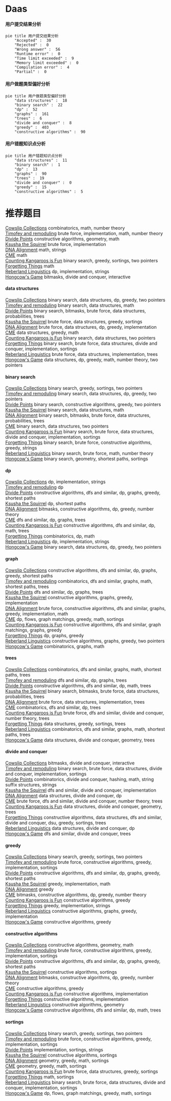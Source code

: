 # Daas
<!-- tabs:start -->
#### **用户提交结果分析**

```mermaid
pie title 用户提交结果分析
    "Accepted" :  30
    "Rejected" :  0
    "Wrong answer" :  56
    "Runtime error" :  0
    "Time limit exceeded" :  9
    "Memory limit exceeded" :  0
    "Compilation error" :  4
    "Partial" :  0
```
#### **用户做题类型偏好分析**

```mermaid
pie title 用户做题类型偏好分析
    "data structures" :  18
    "binary search" :  22
    "dp" :  52
    "graphs" :  161
    "trees" :  6
    "divide and conquer" :  8
    "greedy" :  403
    "constructive algorithms" :  90
```
#### **用户错题知识点分析**

```mermaid
pie title 用户错题知识点分析
    "data structures" :  11
    "binary search" :  1
    "dp" :  13
    "graphs" :  90
    "trees" :  19
    "divide and conquer" :  0
    "greedy" :  15
    "constructive algorithms" :  5
```
<!-- tabs:end -->
# 推荐题目
[Cowslip Collections](http://codeforces.com/problemset/problem/645/F)		combinatorics,
                        math,
                        number theory		  
[Timofey and remoduling](https://codeforces.com/contest/764/problem/E)		brute force,
                        implementation,
                        math,
                        number theory		  
[Divide Points](http://codeforces.com/problemset/problem/1270/E)		constructive algorithms,
                        geometry,
                        math		  
[Ksusha the Squirrel](http://codeforces.com/problemset/problem/299/B)		brute force,
                        implementation		  
[DNA Alignment](http://codeforces.com/problemset/problem/520/C)		math,
                        strings		  
[CME](http://codeforces.com/problemset/problem/1223/A)		math		  
[Counting Kangaroos is Fun](http://codeforces.com/problemset/problem/372/A)		binary search,
                        greedy,
                        sortings,
                        two pointers		  
[Forgetting Things](http://codeforces.com/problemset/problem/1225/A)		math		  
[Reberland Linguistics](http://codeforces.com/problemset/problem/666/A)		dp,
                        implementation,
                        strings		  
[Hongcow's Game](http://codeforces.com/problemset/problem/744/B)		bitmasks,
                        divide and conquer,
                        interactive		  
<!-- tabs:start -->
#### **data structures**
[Cowslip Collections](http://codeforces.com/problemset/problem/1492/C)		binary search,
                        data structures,
                        dp,
                        greedy,
                        two pointers		  
[Timofey and remoduling](http://codeforces.com/problemset/problem/1490/G)		binary search,
                        data structures,
                        math		  
[Divide Points](http://codeforces.com/problemset/problem/1479/D)		binary search,
                        bitmasks,
                        brute force,
                        data structures,
                        probabilities,
                        trees		  
[Ksusha the Squirrel](http://codeforces.com/problemset/problem/1497/A)		brute force,
                        data structures,
                        greedy,
                        sortings		  
[DNA Alignment](http://codeforces.com/problemset/problem/1491/C)		brute force,
                        data structures,
                        dp,
                        greedy,
                        implementation		  
[CME](http://codeforces.com/problemset/problem/1492/B)		data structures,
                        greedy,
                        math		  
[Counting Kangaroos is Fun](http://codeforces.com/problemset/problem/1436/E)		binary search,
                        data structures,
                        two pointers		  
[Forgetting Things](http://codeforces.com/problemset/problem/1461/D)		binary search,
                        brute force,
                        data structures,
                        divide and conquer,
                        implementation,
                        sortings		  
[Reberland Linguistics](http://codeforces.com/problemset/problem/1511/C)		brute force,
                        data structures,
                        implementation,
                        trees		  
[Hongcow's Game](http://codeforces.com/problemset/problem/1497/E1)		data structures,
                        dp,
                        greedy,
                        math,
                        number theory,
                        two pointers		  
#### **binary search**
[Cowslip Collections](http://codeforces.com/problemset/problem/372/A)		binary search,
                        greedy,
                        sortings,
                        two pointers		  
[Timofey and remoduling](http://codeforces.com/problemset/problem/1492/C)		binary search,
                        data structures,
                        dp,
                        greedy,
                        two pointers		  
[Divide Points](http://codeforces.com/problemset/problem/1463/D)		binary search,
                        constructive algorithms,
                        greedy,
                        two pointers		  
[Ksusha the Squirrel](http://codeforces.com/problemset/problem/1490/G)		binary search,
                        data structures,
                        math		  
[DNA Alignment](http://codeforces.com/problemset/problem/1479/D)		binary search,
                        bitmasks,
                        brute force,
                        data structures,
                        probabilities,
                        trees		  
[CME](http://codeforces.com/problemset/problem/1436/E)		binary search,
                        data structures,
                        two pointers		  
[Counting Kangaroos is Fun](http://codeforces.com/problemset/problem/1461/D)		binary search,
                        brute force,
                        data structures,
                        divide and conquer,
                        implementation,
                        sortings		  
[Forgetting Things](http://codeforces.com/problemset/problem/1493/C)		binary search,
                        brute force,
                        constructive algorithms,
                        greedy,
                        strings		  
[Reberland Linguistics](http://codeforces.com/problemset/problem/1487/D)		binary search,
                        brute force,
                        math,
                        number theory		  
[Hongcow's Game](http://codeforces.com/problemset/problem/1486/B)		binary search,
                        geometry,
                        shortest paths,
                        sortings		  
#### **dp**
[Cowslip Collections](http://codeforces.com/problemset/problem/666/A)		dp,
                        implementation,
                        strings		  
[Timofey and remoduling](http://codeforces.com/problemset/problem/687/C)		dp		  
[Divide Points](http://codeforces.com/problemset/problem/339/C)		constructive algorithms,
                        dfs and similar,
                        dp,
                        graphs,
                        greedy,
                        shortest paths		  
[Ksusha the Squirrel](http://codeforces.com/problemset/problem/1249/E)		dp,
                        shortest paths		  
[DNA Alignment](http://codeforces.com/problemset/problem/1225/G)		bitmasks,
                        constructive algorithms,
                        dp,
                        greedy,
                        number theory		  
[CME](http://codeforces.com/problemset/problem/700/B)		dfs and similar,
                        dp,
                        graphs,
                        trees		  
[Counting Kangaroos is Fun](http://codeforces.com/problemset/problem/1338/D)		constructive algorithms,
                        dfs and similar,
                        dp,
                        math,
                        trees		  
[Forgetting Things](http://codeforces.com/problemset/problem/285/E)		combinatorics,
                        dp,
                        math		  
[Reberland Linguistics](http://codeforces.com/problemset/problem/1462/B)		dp,
                        implementation,
                        strings		  
[Hongcow's Game](http://codeforces.com/problemset/problem/1492/C)		binary search,
                        data structures,
                        dp,
                        greedy,
                        two pointers		  
#### **graph**
[Cowslip Collections](http://codeforces.com/problemset/problem/339/C)		constructive algorithms,
                        dfs and similar,
                        dp,
                        graphs,
                        greedy,
                        shortest paths		  
[Timofey and remoduling](http://codeforces.com/problemset/problem/1495/D)		combinatorics,
                        dfs and similar,
                        graphs,
                        math,
                        shortest paths,
                        trees		  
[Divide Points](http://codeforces.com/problemset/problem/700/B)		dfs and similar,
                        dp,
                        graphs,
                        trees		  
[Ksusha the Squirrel](http://codeforces.com/problemset/problem/1334/D)		constructive algorithms,
                        graphs,
                        greedy,
                        implementation		  
[DNA Alignment](http://codeforces.com/problemset/problem/1487/C)		brute force,
                        constructive algorithms,
                        dfs and similar,
                        graphs,
                        greedy,
                        implementation,
                        math		  
[CME](http://codeforces.com/problemset/problem/1437/C)		dp,
                        flows,
                        graph matchings,
                        greedy,
                        math,
                        sortings		  
[Counting Kangaroos is Fun](http://codeforces.com/problemset/problem/1470/D)		constructive algorithms,
                        dfs and similar,
                        graph matchings,
                        graphs,
                        greedy		  
[Forgetting Things](http://codeforces.com/problemset/problem/1476/C)		dp,
                        graphs,
                        greedy		  
[Reberland Linguistics](http://codeforces.com/problemset/problem/1304/D)		constructive algorithms,
                        graphs,
                        greedy,
                        two pointers		  
[Hongcow's Game](http://codeforces.com/problemset/problem/1475/C)		combinatorics,
                        graphs,
                        math		  
#### **trees**
[Cowslip Collections](http://codeforces.com/problemset/problem/1495/D)		combinatorics,
                        dfs and similar,
                        graphs,
                        math,
                        shortest paths,
                        trees		  
[Timofey and remoduling](http://codeforces.com/problemset/problem/700/B)		dfs and similar,
                        dp,
                        graphs,
                        trees		  
[Divide Points](http://codeforces.com/problemset/problem/1338/D)		constructive algorithms,
                        dfs and similar,
                        dp,
                        math,
                        trees		  
[Ksusha the Squirrel](http://codeforces.com/problemset/problem/1479/D)		binary search,
                        bitmasks,
                        brute force,
                        data structures,
                        probabilities,
                        trees		  
[DNA Alignment](http://codeforces.com/problemset/problem/1511/C)		brute force,
                        data structures,
                        implementation,
                        trees		  
[CME](http://codeforces.com/problemset/problem/1499/F)		combinatorics,
                        dfs and similar,
                        dp,
                        trees		  
[Counting Kangaroos is Fun](http://codeforces.com/problemset/problem/1491/E)		brute force,
                        dfs and similar,
                        divide and conquer,
                        number theory,
                        trees		  
[Forgetting Things](http://codeforces.com/problemset/problem/1466/D)		data structures,
                        greedy,
                        sortings,
                        trees		  
[Reberland Linguistics](http://codeforces.com/problemset/problem/1495/D)		combinatorics,
                        dfs and similar,
                        graphs,
                        math,
                        shortest paths,
                        trees		  
[Hongcow's Game](http://codeforces.com/problemset/problem/1303/G)		data structures,
                        divide and conquer,
                        geometry,
                        trees		  
#### **divide and conquer**
[Cowslip Collections](http://codeforces.com/problemset/problem/744/B)		bitmasks,
                        divide and conquer,
                        interactive		  
[Timofey and remoduling](http://codeforces.com/problemset/problem/1461/D)		binary search,
                        brute force,
                        data structures,
                        divide and conquer,
                        implementation,
                        sortings		  
[Divide Points](http://codeforces.com/problemset/problem/1466/G)		combinatorics,
                        divide and conquer,
                        hashing,
                        math,
                        string suffix structures,
                        strings		  
[Ksusha the Squirrel](http://codeforces.com/problemset/problem/1490/D)		dfs and similar,
                        divide and conquer,
                        implementation		  
[DNA Alignment](https://codeforces.com/contest/1483/problem/C)		data structures,
                        divide and conquer,
                        dp		  
[CME](http://codeforces.com/problemset/problem/1491/E)		brute force,
                        dfs and similar,
                        divide and conquer,
                        number theory,
                        trees		  
[Counting Kangaroos is Fun](http://codeforces.com/problemset/problem/1303/G)		data structures,
                        divide and conquer,
                        geometry,
                        trees		  
[Forgetting Things](http://codeforces.com/problemset/problem/1494/D)		constructive algorithms,
                        data structures,
                        dfs and similar,
                        divide and conquer,
                        dsu,
                        greedy,
                        sortings,
                        trees		  
[Reberland Linguistics](http://codeforces.com/problemset/problem/1482/E)		data structures,
                        divide and conquer,
                        dp		  
[Hongcow's Game](http://codeforces.com/problemset/problem/566/C)		dfs and similar,
                        divide and conquer,
                        trees		  
#### **greedy**
[Cowslip Collections](http://codeforces.com/problemset/problem/372/A)		binary search,
                        greedy,
                        sortings,
                        two pointers		  
[Timofey and remoduling](http://codeforces.com/problemset/problem/479/B)		brute force,
                        constructive algorithms,
                        greedy,
                        implementation,
                        sortings		  
[Divide Points](http://codeforces.com/problemset/problem/339/C)		constructive algorithms,
                        dfs and similar,
                        dp,
                        graphs,
                        greedy,
                        shortest paths		  
[Ksusha the Squirrel](http://codeforces.com/problemset/problem/1371/C)		greedy,
                        implementation,
                        math		  
[DNA Alignment](http://codeforces.com/problemset/problem/351/E)		greedy		  
[CME](http://codeforces.com/problemset/problem/1225/G)		bitmasks,
                        constructive algorithms,
                        dp,
                        greedy,
                        number theory		  
[Counting Kangaroos is Fun](http://codeforces.com/problemset/problem/1215/C)		constructive algorithms,
                        greedy		  
[Forgetting Things](http://codeforces.com/problemset/problem/765/B)		greedy,
                        implementation,
                        strings		  
[Reberland Linguistics](http://codeforces.com/problemset/problem/1334/D)		constructive algorithms,
                        graphs,
                        greedy,
                        implementation		  
[Hongcow's Game](http://codeforces.com/problemset/problem/482/A)		constructive algorithms,
                        greedy		  
#### **constructive algorithms**
[Cowslip Collections](http://codeforces.com/problemset/problem/1270/E)		constructive algorithms,
                        geometry,
                        math		  
[Timofey and remoduling](http://codeforces.com/problemset/problem/479/B)		brute force,
                        constructive algorithms,
                        greedy,
                        implementation,
                        sortings		  
[Divide Points](http://codeforces.com/problemset/problem/339/C)		constructive algorithms,
                        dfs and similar,
                        dp,
                        graphs,
                        greedy,
                        shortest paths		  
[Ksusha the Squirrel](http://codeforces.com/problemset/problem/1450/A)		constructive algorithms,
                        sortings		  
[DNA Alignment](http://codeforces.com/problemset/problem/1225/G)		bitmasks,
                        constructive algorithms,
                        dp,
                        greedy,
                        number theory		  
[CME](http://codeforces.com/problemset/problem/1215/C)		constructive algorithms,
                        greedy		  
[Counting Kangaroos is Fun](http://codeforces.com/problemset/problem/1255/C)		constructive algorithms,
                        implementation		  
[Forgetting Things](http://codeforces.com/problemset/problem/544/B)		constructive algorithms,
                        implementation		  
[Reberland Linguistics](https://codeforces.com/contest/764/problem/D)		constructive algorithms,
                        geometry		  
[Hongcow's Game](http://codeforces.com/problemset/problem/1338/D)		constructive algorithms,
                        dfs and similar,
                        dp,
                        math,
                        trees		  
#### **sortings**
[Cowslip Collections](http://codeforces.com/problemset/problem/372/A)		binary search,
                        greedy,
                        sortings,
                        two pointers		  
[Timofey and remoduling](http://codeforces.com/problemset/problem/479/B)		brute force,
                        constructive algorithms,
                        greedy,
                        implementation,
                        sortings		  
[Divide Points](http://codeforces.com/problemset/problem/141/A)		implementation,
                        sortings,
                        strings		  
[Ksusha the Squirrel](http://codeforces.com/problemset/problem/1450/A)		constructive algorithms,
                        sortings		  
[DNA Alignment](https://codeforces.com/contest/1496/problem/C)		geometry,
                        greedy,
                        math,
                        sortings		  
[CME](http://codeforces.com/problemset/problem/1495/A)		geometry,
                        greedy,
                        math,
                        sortings		  
[Counting Kangaroos is Fun](http://codeforces.com/problemset/problem/1497/A)		brute force,
                        data structures,
                        greedy,
                        sortings		  
[Forgetting Things](http://codeforces.com/problemset/problem/1427/A)		math,
                        sortings		  
[Reberland Linguistics](http://codeforces.com/problemset/problem/1461/D)		binary search,
                        brute force,
                        data structures,
                        divide and conquer,
                        implementation,
                        sortings		  
[Hongcow's Game](http://codeforces.com/problemset/problem/1437/C)		dp,
                        flows,
                        graph matchings,
                        greedy,
                        math,
                        sortings		  
<!-- tabs:end -->
